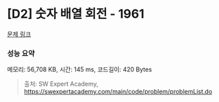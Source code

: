 # [D2] 숫자 배열 회전 - 1961 

[문제 링크](https://swexpertacademy.com/main/code/problem/problemDetail.do?contestProbId=AV5Pq-OKAVYDFAUq) 

### 성능 요약

메모리: 56,708 KB, 시간: 145 ms, 코드길이: 420 Bytes



> 출처: SW Expert Academy, https://swexpertacademy.com/main/code/problem/problemList.do